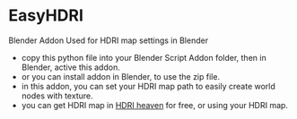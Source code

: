 # EasyHDRI
Blender Addon Used for HDRI map settings in Blender
- copy this python file into your Blender Script Addon folder, then in Blender, active this addon<EasyHDRI>.
- or you can install addon in Blender, to use the zip file.
- in this addon, you can set your HDRI map path to easily create world nodes with texture.
- you can get HDRI map in [HDRI heaven](https://hdrihaven.com/ "HDRI heaven") for free, or using your HDRI map.
